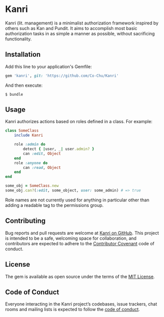 # Kanri

Kanri (lit. management) is a minimalist authorization framework inspired by
others such as Kan and Pundit. It aims to accomplish most basic authorization
tasks in as simple a manner as possible, without sacrificing functionality.

## Installation

Add this line to your application's Gemfile:

```ruby
gem 'kanri', git: 'https://github.com/Co-Chu/Kanri'
```

And then execute:

    $ bundle

## Usage

Kanri authorizes actions based on roles defined in a class. For example:

```ruby
class SomeClass
    include Kanri

    role :admin do
        detect { |user, _| user.admin? }
        can :edit, Object
    end
    role :anyone do
        can :read, Object
    end
end

some_obj = SomeClass.new
some_obj.can?(:edit, some_object, user: some_admin) # => true
```

Role names are not currently used for anything in particular other than adding a
readable tag to the permissions group.

## Contributing

Bug reports and pull requests are welcome at [Kanri on GitHub][github]. This
project is intended to be a safe, welcoming space for collaboration, and
contributors are expected to adhere to the [Contributor Covenant][covenant] code
of conduct.

## License

The gem is available as open source under the terms of the
[MIT License][license].

## Code of Conduct

Everyone interacting in the Kanri project’s codebases, issue trackers, chat
rooms and mailing lists is expected to follow the [code of conduct][conduct].

[github]: https://github.com/Co-Chu/Kanri
[covenant]: http://contributor-covenant.org
[license]: https://github.com/Co-Chu/Kanri/blob/master/LICENSE.md
[conduct]: https://github.com/Co-Chu/Kanri/blob/master/CODE_OF_CONDUCT.md
